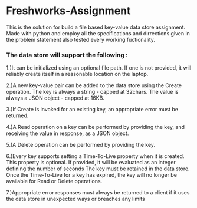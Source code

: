 # Freshworks-Assignment
This is the solution for build a file based key-value data store assignment. Made with python and employ all the specifications and dirrections given in the problem statement also tested every working fuctionality.

<h3>The data store will support the following :</h3>

1.)It can be initialized using an optional file path. If one is not provided, it will reliably create itself in a reasonable location on the laptop.

2.)A new key-value pair can be added to the data store using the Create operation. The key is always a string - capped at 32chars. The value is always a JSON object - capped at 16KB.

3.)If Create is invoked for an existing key, an appropriate error must be returned.

4.)A Read operation on a key can be performed by providing the key, and receiving the value in response, as a JSON object.

5.)A Delete operation can be performed by providing the key.

6.)Every key supports setting a Time-To-Live property when it is created. This property is optional. If provided, it will be evaluated as an integer defining the number of seconds The key must be retained in the data store. Once the Time-To-Live for a key has expired, the key will no longer be available for Read or Delete operations.

7.)Appropriate error responses must always be returned to a client if it uses the data store in unexpected ways or breaches any limits


